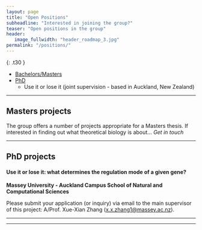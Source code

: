 ```yaml
---
layout: page
title: "Open Positions"
subheadline: "Interested in joining the group?"
teaser: "Open positions in the group"
header:
   image_fullwidth: "header_roadmap_3.jpg"
permalink: "/positions/"
---
```


{: .t30 }

- [Bachelors/Masters](#masters)
- [PhD](#phd)
	- Use it or lose it (joint supervision - based in Auckland, New Zealand)
<!--- [Postdocs](#postdocs)
	- [One Theoretical Biology postdoc position](#pd1)-->

<!--	- [Endosymbiosis (Theoretical/Experimental joint mentorship based in Konstanz, Germany)](#pd2)
	- [MSCA postdoctoral fellowships (deadling for grant application is 13th September)](#pd3)-->

---

## Masters projects <a name="masters"></a>

The group offers a number of projects appropriate for a Masters thesis. If interested in finding out what theoretical biology is about...
*Get in touch*

<!--
- With great power comes great responsibility: The effect of power dynamics on belief and trust spreading. 
	- Individuals with more power in the belief-choosing process
	- Individuals with more power to proliferate 
- Is nonconformism smart or just stubborn? 
	- The effect of introducing stubborn individuals who don't conform to the chosen narrative in the belief model
- What if it was learned? 
	- Introduction of learning dynamics for the beliefs instead of the random mutation process. 
- Eco-evolutionary dynamics of synchronized emergence
Synchronized reproduction evolved in multiple species the presence of environmental cycles. However, within a single species like the marine midge *Clunio marinus*, there exist different emergence patterns within the lunar cycle. Two theoretical frameworks to investigate the possible evolutionary histories of the different strains and emergence patterns:
	- Adaptive dynamics: evolution of traits through mutation and fixation
 	- Reinforcement learning: treating the emergence of an individual as a decision process, what decisions results in the best outcome?
-->
---




## PhD projects <a name="phd"></a>

<!--Through the [EvoGamesPlus](https://www.maastrichtuniversity.nl/evogamesplus/vacancies) funding scheme of the European Union’s Horizon 2020 Research and Innovation Programme under the Marie Skłodowska-Curie grant, numerous early career fellowships are available.
Our group is a part of the funding scheme. Please check the website and the eligibility requriments for our open call.-->



#### Use it or lose it: what determines the regulation mode of a given gene?

**Massey University - Auckland Campus    School of Natural and Computational Sciences**

Please submit your application (or inquiry) via email to the main supervisor of this project: A/Prof. Xue-Xian Zhang (x.x.zhang1@massey.ac.nz).

<!--<span style="color:gray"> The following are some of the topics that the group is interested in developing further. However the exact project is often tailored to the interests of the candidate. We are interested in recruiting interested PhD students through the next round of the [International Max Planck Research School](https://www.evolbio.mpg.de/3017297/application)-->

<!--#### Eco-evolutionary tuning of biological clocks
Biological clocks are oscillating physiological processes which allow organisms to coordinate their life with environmental cycles such as night and day, seasons or tides. They are synchronized with the environment through a process called entrainment. Usually, biological clocks can be entrained by several environmental factors such as light, temperature or humidity. All of those factors are inherently subject to noise. Starting from existing models of entrainment, we would like to develop a mechanistic model for how several noisy factors jointly entrain the clock. This includes stochastic approaches, development of probabilistic models, and demonstrating the robustness of oscillations to environmental noise. In a second step, we would like to study the evolution of such a mechanistic model along with ecological (biotic and abiotic) inputs. We are interested in developing the skills and supporting the career of a student with a background in physics or applied mathematics, keenly interested in evolutionary biology. **Prior experience in the dynamical systems and in particular the theory of phase oscillators is desirable but not required at the start. While offered by Gokhale, the project will develop in close collaboration with the group of [Tobias Kaiser](https://www.evolbio.mpg.de/biologicalclocks).**-->
<!--#### Eco-eco-evolutionary agriculture
Working at the interface of _eco_logy, _eco_nomics and _evo_lution this project takes on the true meaning of translational biology. Feeding more than 7 billion people puts immense pressure on the farming industry — especially since it is required not just for providing food directly to humans but also for feeding livestock. Similar to the antibiotic resistance issue in medicine, we are dealing with ever-evolving more virulent parasites in agriculture. Thousands of years of monocultures have reduced the genetic diversity, as well as the ability of the plants to fight back. This project aims to understand this interaction taking into account different ecological, evolutionary and economic standpoints. Ecologically, we need to ascertain how we are changing the environment by driving artificially selected variants of crops and their potential to disrupt the wild varieties of the host plant. Evolutionarily, the host-pathogen dynamics need to be understood: how do the evolution of pathogen virulence and the eco-evolutionary dynamics change when considering multiple pathogen/crop species? Lastly, all the previous points coalesce at the economic standpoint, to make sure that the farmers do not lose more yield than necessary while keeping the technique sustainable.  **Knowledge about the theory of dynamical systems, stochastic processes and scientific computing would be desirable. A keen interest in interfacing with bioeconomists and field ecologists is a requirement.**-->
<!--#### Co-evolutionary dynamics in the light of extended evolutionary synthesis
Theories of predator-prey, host-parasite dynamics are a part of classical ecology. Together with evolution, we can address Red-Queen like scenarios with ever-evolving antagonists. The extended evolutionary synthesis includes phenomena such as innovation and learning. Personality effects of individual antagonists are often averaged out.
The project aims to incorporate extended evolutionary synthesis properties in the traditional co-evolution models.
The project involves theory development from an ecological and evolutionary point of view with implementations from techniques from machine learning. 
The theory will be developed together with an experimental collaborator working on the individual variation in the predatory behaviour of spiders. 
Primarily developed as a theory project, the ideal candidate is expected to be highly enthusiastic, working at the interface of theory development, machine learning and artificial intelligence and interacting with experimentalists.
**Knowledge about the theory of dynamical systems, stochastic processes, learning algorithms and scientific computing would be desirable. Familiarity with evolutionary and ecological models of co-evolution and mathematical biology would be an advantage, but if not, then a keen interest in the same is a requirement.**-->

---

<!--## Postdocs <a name="postdocs"></a>

### ~~ Postdoc position in Theoretical Biology <a name="pd1"></a> ~~-->

<!--The Theoretical Biology group at the Center for Computational and Theoretical Biology at the University of Würzburg, Germany, is excited to announce a Postdoc position in Theoretical Biology. 
We are looking for an independent, communicative postdoctoral researcher to join our dynamic team in theoretical biology. 
Our Center is committed to fostering interdisciplinary collaborative research, and we are seeking candidates with a strong record of originality and the ability to generate innovative project ideas.

**Maximum Duration:** Four-year appointment

**Primary responsibilities:** Research and Mentoring

**Career Development:** We are dedicated to supporting candidates interested in writing grants and applications to establish their independent profile. 
The long duration of the position presents an exceptional opportunity for motivated researchers to develop their research programs and gain teaching and mentoring experience.

**Research Focus:**
Theoretical biology is a multi-disciplinary field and often examines complex systems. 
While theoretical biology is primarily associated with the natural and life sciences, there are some parallels and connections between the concepts and approaches used in theoretical biology and certain areas of the humanities. 
From ecology and evolutionary biology to behaviour, philosophy of biology, cultural evolution and digital humanities, our group welcomes the breadth while maintaining a connection to the living systems. 
Our research agenda centres on exploring the origins and dynamics of the dynamic processes and patterns across various scales of organization, from sub-cellular to societal. 
We aim to uncover fundamental properties of living systems and apply our findings to real-world contexts such as agriculture, conservation, and medicine. For insights into our group’s interests, please visit our publications page on this site.

**Opportunities and Expectations:**
The successful candidate will enjoy considerable freedom in exploring a broad spectrum of systems, from microbial to social contexts. With the autonomy to develop ambitious projects, they can establish their independent research profiles.

**Qualifications:**

* PhD in theoretical biology, mathematics, physics, computer science, or a related field
* Excellent communication skills and a collaborative mindset across disciplines
* Demonstrated ability to generate original research ideas
* Experience in the direction where they want to develop their expertise further 

**Responsibilities:**

* Develop and execute research projects in the field of theoretical biology
* Contribute research findings to peer-reviewed journals
* Engage in teaching and mentoring of both undergraduate and graduate students
* Participate actively in departmental and university activities

**We Offer:**
Membership in a highly supportive and collaborative research team.
Access to modern facilities and an international research environment.
Encouraged within-University cooperation possibilities, for e.g. :

* microbiology (https://www.biozentrum.uni-wuerzburg.de/en/mikrobio/research/)
* animal ecology and tropical biology (https://www.biozentrum.uni-wuerzburg.de/en/zoo3/)
* social psychology (https://www.psychologie.uni-wuerzburg.de/en/research/research-profile/)

The University of Würzburg is committed to promoting diversity, equity, and inclusion, and we strongly encourage applications from individuals from underrepresented groups.
Salary and benefits are according to public service positions in Germany (TVL, full position. The position is suitable for part-time employment). 
Female scientists are particularly encouraged to apply. 
Disabled applicants will be preferentially considered in case of equivalent qualifications.

**Applications**
Please send your application as a single pdf file per email to  
``chaitanya.gokhale@uni-wuerzburg.de``
Application pdf should include,

* a cover letter stating the motivation for pursuing a postdoc and the choice of group, location,
* A project proposal for your work for the coming four years (limit to 3 pages, including references),
* CV, 
* relevant certificates, preprints, and 
* names and contact details of at least two potential referees.

Applications will be processed as received. The position starts as soon as possible.
For further information, please contact 
Prof. Dr. Chaitanya S. Gokhale, CCTB University of Würzburg, Germany, by e-mail (see above) or browse this site.-->

---
<!--
### Endosymbiosis <a name="pd2"></a>

University of Konstanz evolutionary theory, mathematical
modeling, theoretical biology.

This project is a collaboration between Lutz Becks (University of
Konstanz; https://www.limnologie.uni-konstanz.de/becks), Peter Czuppon
(University of Münster, https://czuppon.net/) and Chaitanya Gokhale
(University of Würzburg, https://tecoevo.github.io/) and aims to develop
theory based on experimental work. Highly motivated candidates with a
PhD in evolutionary theory, mathematical modeling or theoretical biology
are encouraged to apply. Previous work in the context of evolutionary
transitions, the evolution of symbioses or species interactions is an
advantage. Candidates should demonstrate an enthusiasm for basic research
and an interest in mechanistic and phenomenological modeling. The
successful candidate should be able to communicate effectively with
people from a wide range of disciplines.

Funding is available for 18 months with the possibility for extension.

Location: The main place of work will be at the University of Konstanz,
but the postdoc is expected to travel to W?rzburg/M?nster for research
visits. The collaborative research environment in the group is highly
integrative, very international and conducted in English. Konstanz
is a very beautiful and pleasant place to live as it borders the third
largest lake in Central Europe and lies at the foothills of the Alps. The
University of Konstanz is an equal opportunities employer.

Interested candidates should send a CV, a short cover letter highlighting
interests and potential research questions, and contact details of
two professional referees to lutz.becks@uni-konstanz.de. Review of
applications will begin immediately and will continue until the position
is filled.

Prof. Dr. Lutz Becks
University of Konstanz
Aquatic Ecology and Evolution
Limnological Institute
Mainaustra?e 252
78464 Konstanz / Egg Germany
Phone: 07531 88 2828
E-Mail: lutz.becks@uni-konstanz.de
https://www.limnologie.uni-konstanz.de/en/ag-becks/

Lutz Becks <lutz.becks@uni-konstanz.de>



### MSCA Postdoctoral Fellowships 2023<a name="pd3"></a>

If interested in developing and leading a project for this fellowship and writing a joint grant for the same, get in touch with Chaitanya well-before (2-3 months) the yearly deadline.-->

<!--
### ~~Post doctoral position~~ Position Filled

~~Currently we have an opening for a one year post-doctoral position funded by the BfN (Federal Agency for Nature Conservation).  
The project deals with the *Risk Assessment of gene-drive systems*  
This will involve reviewing the current state-of-the-art and development of a theoretical model, both aiming to provide the BfN with actionable material in the context of policy making.~~

~~The application window is open till January 31st.~~

~~Details available [here](https://www.mpg.de/12552737/postdoc-gene-drive-risk-assessment).~~-->

<!--
* [<s>Add schema.org Markup for Videos</s>](https://support.google.com/webmasters/answer/2413309?hl=en)
* [<s>Submit <em>Feeling Responsive</em> to jekyllthemes.org</s>](http://jekyllthemes.org/themes/feeling-responsive/)
* <s>Use `style` in front matter to inject css-styles into `<head></s>
* <s>Add include to loop through collections</s>
* <s>Now with optional caption for header</s>
* [<s>Refined humans.txt</s>](http://humanstxt.org/)
* [<s>Produce an introduction video to showcase *Feeling Responsive*</s>](https://www.youtube.com/embed/3b5zCFSmVvU)
* [<s>Additional header with text</s>]({{ site.url }}{{ site.baseurl }}/headers/)
* <s>Added Google Analtics support</s>
* [<s>Add redirection layout by KanishkKanishk</s>](http://codingtips.kanishkkunal.in/redirects-jekyll-github-pages/)
* <s>Convert Foundation Sass to use native Jekyll Sass support</s>
* <s>Optimize HTML and use Schema.org-Attributes › http://schema.org/Article</s>
* <s>Disqus comments</s>
* <s>Rework `list-entries.html` › now language ready</s>
* [<s>Create custom 404.html-webpage</s>](https://help.github.com/articles/custom-404-pages/)
* <s>Add simple search box with Google</s>
* <s>Alternative non-landscape header</s>
* <s>Patterns for header</s>
* <s>Clean up color scheme and highlighting colors</s>
* <s>Make theme translation ready</s>
* [<s>Add draft-templates for new pages/posts</s>](https://github.com/Phlow/feeling-responsive/tree/gh-pages/_drafts)
* [<s>Step-by-Step-Guide to customize *Feeling Responsive*</s>]({{ site.url }}{{ site.baseurl }}/getting-started/)
* [<s>Video-Post-Format to feature videos in a huge way</s>]({{ site.url }}{{ site.baseurl }}/design/video/)
* <s>Title and captions for images</s>
* <s>SEO › Add metadescription to header.html and front matter</s>
* [<s>Adding Open Graph for Jekyll</s>](https://gist.github.com/pathawks/1406355)
* [<s>Gallery Post Example</s>]({{ site.url }}{{ site.baseurl }}/design/gallery/)
* [<s>Adding pagination</s>](http://jekyllrb.com/docs/pagination/) -->
